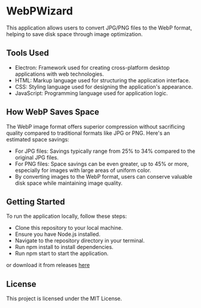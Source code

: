 # WebPWizard

This application allows users to convert JPG/PNG files to the WebP format, helping to save disk space through image optimization.

## Tools Used
 - Electron: Framework used for creating cross-platform desktop applications with web technologies.
 - HTML: Markup language used for structuring the application interface.
 - CSS: Styling language used for designing the application's appearance.
 - JavaScript: Programming language used for application logic.

## How WebP Saves Space
The WebP image format offers superior compression without sacrificing quality compared to traditional formats like JPG or PNG. Here's an estimated space savings:

- For JPG files: Savings typically range from 25% to 34% compared to the original JPG files.
- For PNG files: Space savings can be even greater, up to 45% or more, especially for images with large areas of uniform color.
- By converting images to the WebP format, users can conserve valuable disk space while maintaining image quality.

## Getting Started
To run the application locally, follow these steps:

- Clone this repository to your local machine.
- Ensure you have Node.js installed.
- Navigate to the repository directory in your terminal.
- Run npm install to install dependencies.
- Run npm start to start the application.

or download it from releases [here]()


## License
This project is licensed under the MIT License.
